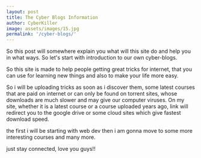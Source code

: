 ```yaml
---
layout: post
title: The Cyber Blogs Information
author: CyberKiller
image: assets/images/15.jpg
permalink: '/cyber-blogs/'
---
```


So this post will somewhere explain you what will this site do and help you in what ways. So let's start with introduction to our own cyber-blogs.

So this site is made to help people getting great tricks for internet, that you can use for learning new things and also to make your life more easy.

So i will be uploading tricks as soon as i discover them, some latest courses that are paid on internet or can only be found on torrent sites, whose downloads are much slower and may give our computer viruses. On my site, whether it is a latest course or a course uploaded years ago, link will redirect you to the google drive or some cloud sites which give fastest download speed.

the first i will be starting with web dev then i am gonna move to some more interesting courses and many more.

just stay connected, love you guys!!